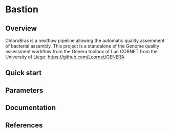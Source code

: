 # Bastion

## Overview

ChloroBras is a nextflow pipeline allowing the automatic quality assemment of bacterial assembly. This project is a standalone of the Genome quality assessment workflow from the Genera toolbox of Luc CORNET from the University of Liege: https://github.com/Lcornet/GENERA

## Quick start

## Parameters

## Documentation

## References
